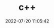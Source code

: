 ---
pageComponent:
  name: Catalogue
  data:
    key: 01.programing/01.languages/04.c++
    description: 静态的、弱类型的、编译型语言。
title: c++
date: 2022-07-20 11:05:42
permalink: /language/c++/
sidebar: false
article: false
comment: false
editLink: false
---